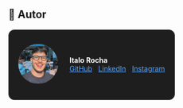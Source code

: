 ## 👤 Autor

<div style="background-color: #1e1e1e; border: 1px solid #444; border-radius: 12px; padding: 12px; display: inline-block;">

  <table style="border-collapse: separate; border-spacing: 0 0;">
    <tr style="vertical-align: middle;">
      <td style="padding-right: 16px;">
        <img src="https://github.com/ItaloRochaj/ebook-IA/blob/main/IMG_0774-photoaidcom-cropped.JPG?raw=true" alt="Italo Rocha" width="80" style="border-radius: 50%;" />
      </td>
      <td>
        <strong style="color: #fff;">Italo Rocha</strong><br/>
        <a href="https://github.com/ItaloRochaj" style="color: #58a6ff;">GitHub</a> |
        <a href="https://www.linkedin.com/in/italorochaj/" style="color: #58a6ff;">LinkedIn</a> |
        <a href="https://www.instagram.com/italocodes/?next=%2Fitalorochaj%2F" style="color: #58a6ff;">Instagram</a>
      </td>
    </tr>
  </table>

</div>
